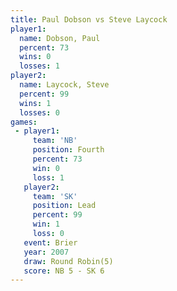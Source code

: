 ```yaml
---
title: Paul Dobson vs Steve Laycock
player1:              
  name: Dobson, Paul  
  percent: 73         
  wins: 0             
  losses: 1           
player2:              
  name: Laycock, Steve
  percent: 99         
  wins: 1             
  losses: 0           
games:
 - player1:          
     team: 'NB'      
     position: Fourth
     percent: 73     
     win: 0          
     loss: 1         
   player2:        
     team: 'SK'    
     position: Lead
     percent: 99   
     win: 1        
     loss: 0       
   event: Brier        
   year: 2007          
   draw: Round Robin(5)
   score: NB 5 - SK 6  
---
```


